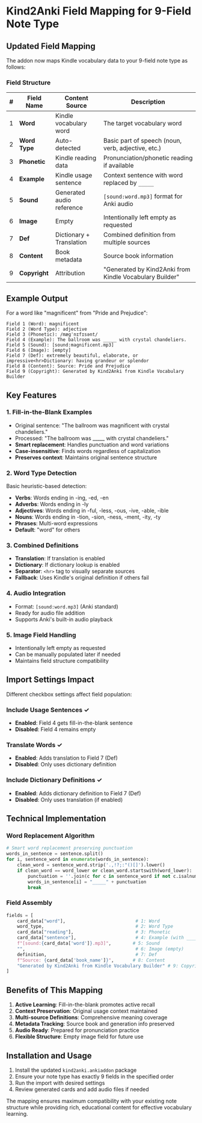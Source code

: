 # Kind2Anki Field Mapping for 9-Field Note Type

## Updated Field Mapping

The addon now maps Kindle vocabulary data to your 9-field note type as follows:

### Field Structure
| # | Field Name | Content Source | Description |
|---|------------|----------------|-------------|
| 1 | **Word** | Kindle vocabulary word | The target vocabulary word |
| 2 | **Word Type** | Auto-detected | Basic part of speech (noun, verb, adjective, etc.) |
| 3 | **Phonetic** | Kindle reading data | Pronunciation/phonetic reading if available |
| 4 | **Example** | Kindle usage sentence | Context sentence with word replaced by `_____` |
| 5 | **Sound** | Generated audio reference | `[sound:word.mp3]` format for Anki audio |
| 6 | **Image** | Empty | Intentionally left empty as requested |
| 7 | **Def** | Dictionary + Translation | Combined definition from multiple sources |
| 8 | **Content** | Book metadata | Source book information |
| 9 | **Copyright** | Attribution | "Generated by Kind2Anki from Kindle Vocabulary Builder" |

## Example Output

For a word like "magnificent" from "Pride and Prejudice":

```
Field 1 (Word): magnificent
Field 2 (Word Type): adjective
Field 3 (Phonetic): /mæɡˈnɪfɪsənt/
Field 4 (Example): The ballroom was _____ with crystal chandeliers.
Field 5 (Sound): [sound:magnificent.mp3]
Field 6 (Image): [empty]
Field 7 (Def): extremely beautiful, elaborate, or impressive<hr>Dictionary: having grandeur or splendor
Field 8 (Content): Source: Pride and Prejudice
Field 9 (Copyright): Generated by Kind2Anki from Kindle Vocabulary Builder
```

## Key Features

### 1. Fill-in-the-Blank Examples
- Original sentence: "The ballroom was magnificent with crystal chandeliers."
- Processed: "The ballroom was _____ with crystal chandeliers."
- **Smart replacement**: Handles punctuation and word variations
- **Case-insensitive**: Finds words regardless of capitalization
- **Preserves context**: Maintains original sentence structure

### 2. Word Type Detection
Basic heuristic-based detection:
- **Verbs**: Words ending in -ing, -ed, -en
- **Adverbs**: Words ending in -ly
- **Adjectives**: Words ending in -ful, -less, -ous, -ive, -able, -ible
- **Nouns**: Words ending in -tion, -sion, -ness, -ment, -ity, -ty
- **Phrases**: Multi-word expressions
- **Default**: "word" for others

### 3. Combined Definitions
- **Translation**: If translation is enabled
- **Dictionary**: If dictionary lookup is enabled
- **Separator**: `<hr>` tag to visually separate sources
- **Fallback**: Uses Kindle's original definition if others fail

### 4. Audio Integration
- Format: `[sound:word.mp3]` (Anki standard)
- Ready for audio file addition
- Supports Anki's built-in audio playback

### 5. Image Field Handling
- Intentionally left empty as requested
- Can be manually populated later if needed
- Maintains field structure compatibility

## Import Settings Impact

Different checkbox settings affect field population:

### Include Usage Sentences ✓
- **Enabled**: Field 4 gets fill-in-the-blank sentence
- **Disabled**: Field 4 remains empty

### Translate Words ✓
- **Enabled**: Adds translation to Field 7 (Def)
- **Disabled**: Only uses dictionary definition

### Include Dictionary Definitions ✓
- **Enabled**: Adds dictionary definition to Field 7 (Def)
- **Disabled**: Only uses translation (if enabled)

## Technical Implementation

### Word Replacement Algorithm
```python
# Smart word replacement preserving punctuation
words_in_sentence = sentence.split()
for i, sentence_word in enumerate(words_in_sentence):
    clean_word = sentence_word.strip('.,!?;:"()[]').lower()
    if clean_word == word_lower or clean_word.startswith(word_lower):
        punctuation = ''.join(c for c in sentence_word if not c.isalnum())
        words_in_sentence[i] = "_____" + punctuation
        break
```

### Field Assembly
```python
fields = [
    card_data["word"],                          # 1: Word
    word_type,                                  # 2: Word Type
    card_data["reading"],                       # 3: Phonetic
    card_data["sentence"],                      # 4: Example (with _____)
    f"[sound:{card_data['word']}.mp3]",        # 5: Sound
    "",                                         # 6: Image (empty)
    definition,                                 # 7: Def
    f"Source: {card_data['book_name']}",       # 8: Content
    "Generated by Kind2Anki from Kindle Vocabulary Builder" # 9: Copyright
]
```

## Benefits of This Mapping

1. **Active Learning**: Fill-in-the-blank promotes active recall
2. **Context Preservation**: Original usage context maintained
3. **Multi-source Definitions**: Comprehensive meaning coverage
4. **Metadata Tracking**: Source book and generation info preserved
5. **Audio Ready**: Prepared for pronunciation practice
6. **Flexible Structure**: Empty image field for future use

## Installation and Usage

1. Install the updated `kind2anki.ankiaddon` package
2. Ensure your note type has exactly 9 fields in the specified order
3. Run the import with desired settings
4. Review generated cards and add audio files if needed

The mapping ensures maximum compatibility with your existing note structure while providing rich, educational content for effective vocabulary learning.
